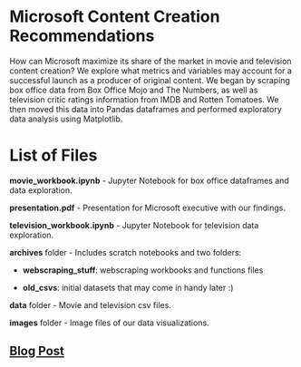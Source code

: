 # Microsoft Content Creation Recommendations

How can Microsoft maximize its share of the market in movie and television content creation? We explore what metrics and variables may account for a successful launch as a producer of original content. We began by scraping box office data from Box Office Mojo and The Numbers, as well as television critic ratings information from IMDB and Rotten Tomatoes. We then moved this data into Pandas dataframes and performed exploratory data analysis using Matplotlib.


# List of Files

**movie_workbook.ipynb** - Jupyter Notebook for box office dataframes and data exploration.

**presentation.pdf** - Presentation for Microsoft executive with our findings.

**television_workbook.ipynb** - Jupyter Notebook for television data exploration.

**archives** folder - Includes scratch notebooks and two folders:
  
*   **webscraping_stuff**: webscraping workbooks and functions files

*   **old_csvs**: initial datasets that may come in handy later :)

**data** folder - Movie and television csv files.

**images** folder - Image files of our data visualizations.

## [Blog Post](https://medium.com/@joshua.szymanowski/optimizing-entry-into-content-creation-7bd0735dce6b)
